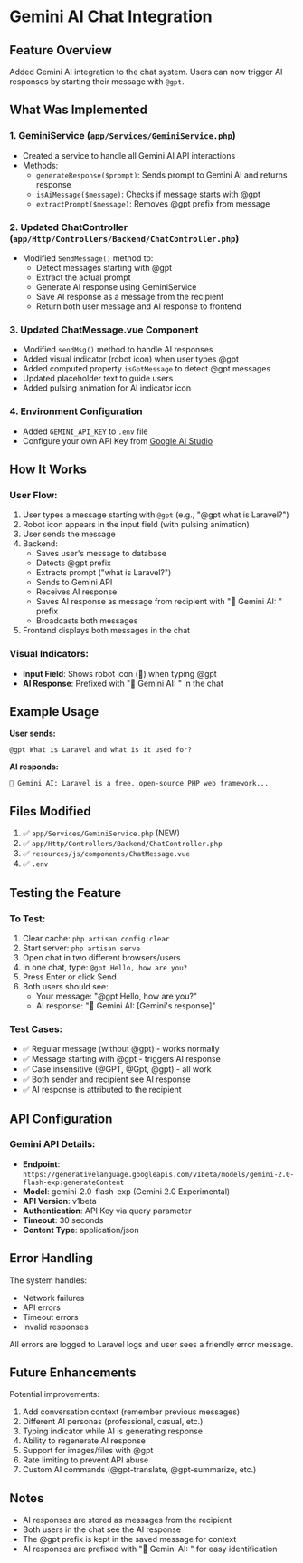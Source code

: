 # Gemini AI Chat Integration

## Feature Overview

Added Gemini AI integration to the chat system. Users can now trigger AI responses by starting their message with `@gpt`.

## What Was Implemented

### 1. **GeminiService** (`app/Services/GeminiService.php`)

-   Created a service to handle all Gemini AI API interactions
-   Methods:
    -   `generateResponse($prompt)`: Sends prompt to Gemini AI and returns response
    -   `isAiMessage($message)`: Checks if message starts with @gpt
    -   `extractPrompt($message)`: Removes @gpt prefix from message

### 2. **Updated ChatController** (`app/Http/Controllers/Backend/ChatController.php`)

-   Modified `SendMessage()` method to:
    -   Detect messages starting with @gpt
    -   Extract the actual prompt
    -   Generate AI response using GeminiService
    -   Save AI response as a message from the recipient
    -   Return both user message and AI response to frontend

### 3. **Updated ChatMessage.vue Component**

-   Modified `sendMsg()` method to handle AI responses
-   Added visual indicator (robot icon) when user types @gpt
-   Added computed property `isGptMessage` to detect @gpt messages
-   Updated placeholder text to guide users
-   Added pulsing animation for AI indicator icon

### 4. **Environment Configuration**

-   Added `GEMINI_API_KEY` to `.env` file
-   Configure your own API Key from [Google AI Studio](https://aistudio.google.com/app/apikey)

## How It Works

### User Flow:

1. User types a message starting with `@gpt` (e.g., "@gpt what is Laravel?")
2. Robot icon appears in the input field (with pulsing animation)
3. User sends the message
4. Backend:
    - Saves user's message to database
    - Detects @gpt prefix
    - Extracts prompt ("what is Laravel?")
    - Sends to Gemini API
    - Receives AI response
    - Saves AI response as message from recipient with "🤖 Gemini AI: " prefix
    - Broadcasts both messages
5. Frontend displays both messages in the chat

### Visual Indicators:

-   **Input Field**: Shows robot icon (🤖) when typing @gpt
-   **AI Response**: Prefixed with "🤖 Gemini AI: " in the chat

## Example Usage

**User sends:**

```
@gpt What is Laravel and what is it used for?
```

**AI responds:**

```
🤖 Gemini AI: Laravel is a free, open-source PHP web framework...
```

## Files Modified

1. ✅ `app/Services/GeminiService.php` (NEW)
2. ✅ `app/Http/Controllers/Backend/ChatController.php`
3. ✅ `resources/js/components/ChatMessage.vue`
4. ✅ `.env`

## Testing the Feature

### To Test:

1. Clear cache: `php artisan config:clear`
2. Start server: `php artisan serve`
3. Open chat in two different browsers/users
4. In one chat, type: `@gpt Hello, how are you?`
5. Press Enter or click Send
6. Both users should see:
    - Your message: "@gpt Hello, how are you?"
    - AI response: "🤖 Gemini AI: [Gemini's response]"

### Test Cases:

-   ✅ Regular message (without @gpt) - works normally
-   ✅ Message starting with @gpt - triggers AI response
-   ✅ Case insensitive (@GPT, @Gpt, @gpt) - all work
-   ✅ Both sender and recipient see AI response
-   ✅ AI response is attributed to the recipient

## API Configuration

### Gemini API Details:

-   **Endpoint**: `https://generativelanguage.googleapis.com/v1beta/models/gemini-2.0-flash-exp:generateContent`
-   **Model**: gemini-2.0-flash-exp (Gemini 2.0 Experimental)
-   **API Version**: v1beta
-   **Authentication**: API Key via query parameter
-   **Timeout**: 30 seconds
-   **Content Type**: application/json

## Error Handling

The system handles:

-   Network failures
-   API errors
-   Timeout errors
-   Invalid responses

All errors are logged to Laravel logs and user sees a friendly error message.

## Future Enhancements

Potential improvements:

1. Add conversation context (remember previous messages)
2. Different AI personas (professional, casual, etc.)
3. Typing indicator while AI is generating response
4. Ability to regenerate AI response
5. Support for images/files with @gpt
6. Rate limiting to prevent API abuse
7. Custom AI commands (@gpt-translate, @gpt-summarize, etc.)

## Notes

-   AI responses are stored as messages from the recipient
-   Both users in the chat see the AI response
-   The @gpt prefix is kept in the saved message for context
-   AI responses are prefixed with "🤖 Gemini AI: " for easy identification
